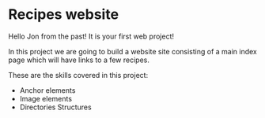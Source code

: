 <h1>Recipes website</h1>
<p>Hello Jon from the past! It is your first web project!</p>
<p>In this project we are going to build a website site consisting of
a main index page which will have links to a few recipes.</p>
<p>These are the skills covered in this project:</p>
<ul>
  <li>Anchor elements</li>
  <li>Image elements</li>
  <li>Directories Structures</li>